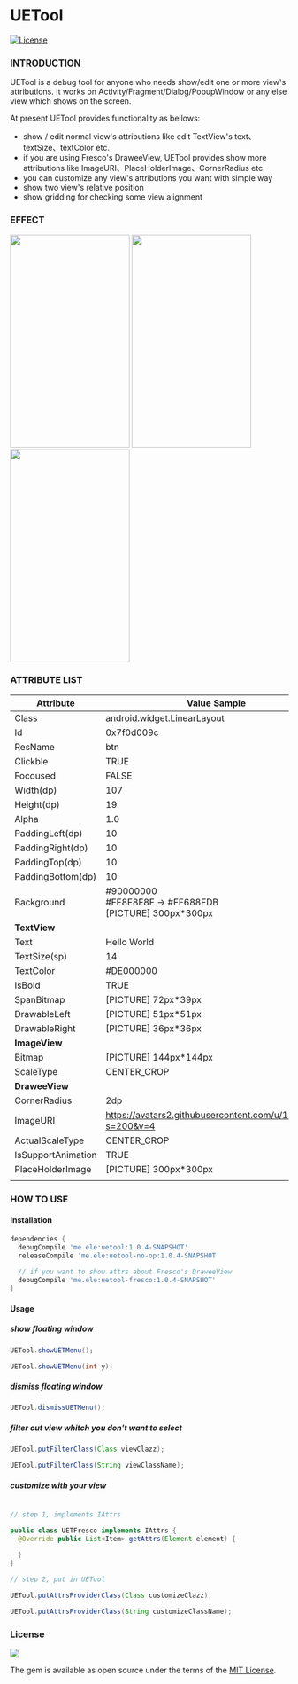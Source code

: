 UETool
======

[![License](https://img.shields.io/badge/license-MIT-000000.svg)](https://github.com/BigKeeper/big-keeper/blob/master/LICENSE)

### INTRODUCTION

UETool is a debug tool for anyone who needs show/edit one or more view's attributions. It works on Activity/Fragment/Dialog/PopupWindow or any else view which shows on the screen.

At present UETool provides functionality as bellows:

- show / edit normal view's attributions like edit TextView's text、textSize、textColor etc.
- if you are using Fresco's DraweeView, UETool provides show more attributions like ImageURI、PlaceHolderImage、CornerRadius etc.
- you can customize any view's attributions you want with simple way
- show two view's relative position
- show gridding for checking some view alignment 

### EFFECT

<div>
 <img width="216" height="384" src="https://github.elenet.me/waimai/UETool/blob/master/art/edit_attr.png"/>

<img width="216" height="384" src="https://github.elenet.me/waimai/UETool/blob/master/art/relative_position.png"/>

<img width="216" height="384" src="https://github.elenet.me/waimai/UETool/blob/master/art/show_gridding.png"/>
</div>


### ATTRIBUTE LIST

| Attribute | Value Sample | Editable |
| --- | --- | --- |
| Class | android.widget.LinearLayout |  |
| Id | 0x7f0d009c |  |
| ResName | btn |  |
| Clickble | TRUE |  |
| Focoused | FALSE |  |
| Width(dp) | 107 | YES |
| Height(dp) | 19 | YES |
| Alpha | 1.0 |  |
| PaddingLeft(dp) | 10 | YES |
| PaddingRight(dp) | 10 | YES |
| PaddingTop(dp) | 10 | YES |
| PaddingBottom(dp) | 10 | YES |
| Background | #90000000 <br/> #FF8F8F8F -> #FF688FDB <br/> [PICTURE] 300px*300px |  |
| **TextView** |  |  |
| Text | Hello World | YES |
| TextSize(sp) | 14 | YES |
| TextColor | #DE000000 | YES |
| IsBold | TRUE | YES |
| SpanBitmap | [PICTURE] 72px*39px | |
| DrawableLeft | [PICTURE] 51px*51px |  |
| DrawableRight | [PICTURE] 36px*36px |  |
| **ImageView** |  |  |
| Bitmap | [PICTURE] 144px*144px |  |
| ScaleType | CENTER_CROP |  |
| **DraweeView** |  |  |
| CornerRadius | 2dp |  |
| ImageURI | https://avatars2.githubusercontent.com/u/1201438?s=200&v=4 |  |
| ActualScaleType | CENTER_CROP |  |
| IsSupportAnimation | TRUE |  |
| PlaceHolderImage | [PICTURE] 300px*300px |  |
|  |  |  |


### HOW TO USE 

#### Installation

```gradle
dependencies {
  debugCompile 'me.ele:uetool:1.0.4-SNAPSHOT'
  releaseCompile 'me.ele:uetool-no-op:1.0.4-SNAPSHOT'
  
  // if you want to show attrs about Fresco's DraweeView
  debugCompile 'me.ele:uetool-fresco:1.0.4-SNAPSHOT'
}
```

#### Usage

##### show floating window

```java
UETool.showUETMenu();

UETool.showUETMenu(int y);
```

##### dismiss floating window

```java
UETool.dismissUETMenu();
```

##### filter out view whitch you don't want to select

```java
UETool.putFilterClass(Class viewClazz);

UETool.putFilterClass(String viewClassName);
```

##### customize with your view

```java

// step 1, implements IAttrs

public class UETFresco implements IAttrs {
  @Override public List<Item> getAttrs(Element element) {
  
  }  
}

// step 2, put in UETool

UETool.putAttrsProviderClass(Class customizeClazz);

UETool.putAttrsProviderClass(String customizeClassName);

```

### License

![](https://upload.wikimedia.org/wikipedia/commons/thumb/f/f8/License_icon-mit-88x31-2.svg/128px-License_icon-mit-88x31-2.svg.png)

The gem is available as open source under the terms of the [MIT License](http://opensource.org/licenses/MIT).

